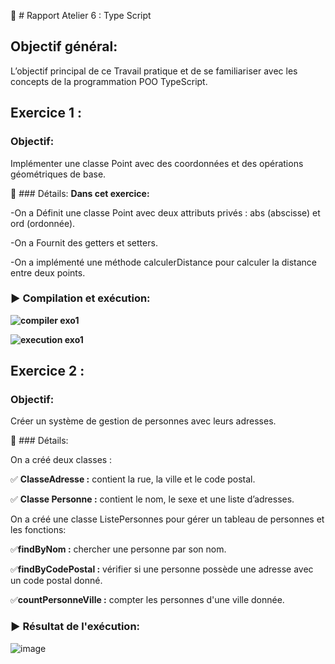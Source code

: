  📝 # Rapport Atelier 6 : Type Script

## Objectif général:
L’objectif principal de ce Travail pratique et de se familiariser avec les concepts de la programmation POO TypeScript.
## Exercice 1 : 

### Objectif:
Implémenter une classe Point avec des coordonnées et des opérations géométriques de base.

 📝 ### Détails:
**Dans cet exercice:**

-On a Définit une classe Point avec deux attributs privés : abs (abscisse) et ord (ordonnée).

-On a Fournit des getters et setters.

-On a implémenté une méthode calculerDistance pour calculer la distance entre deux points.

### ▶️ Compilation et exécution:
**![compiler exo1](https://github.com/user-attachments/assets/a442034a-7879-441b-afb5-ba593a7499bd)**

**![execution exo1](https://github.com/user-attachments/assets/505ef12e-0a38-4758-ac92-1910d442f521)**


## Exercice 2 : 
### Objectif:
Créer un système de gestion de personnes avec leurs adresses.

📝 ### Détails:

On a créé deux classes :

  ✅ **ClasseAdresse :** contient la rue, la ville et le code postal.
 
  ✅ **Classe Personne :** contient le nom, le sexe et une liste d’adresses.
 
On a créé une classe ListePersonnes pour gérer un tableau de personnes et les fonctions:

  ✅**findByNom :** chercher une personne par son nom.

  ✅**findByCodePostal :** vérifier si une personne possède une adresse avec un code postal donné.

  ✅**countPersonneVille :** compter les personnes d'une ville donnée.
### ▶️ Résultat de l'exécution:

![image](https://github.com/user-attachments/assets/4f0b237e-d933-4969-97e7-03d901254011)




